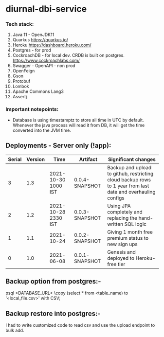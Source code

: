 # diurnal-dbi-service

### Tech stack:

<ol>
<li>Java 11 - OpenJDK11</li>
<li>Quarkus <a href="https://quarkus.io/">https://quarkus.io/</a></li>
<li>Heroku <a href="https://dashboard.heroku.com/">https://dashboard.heroku.com/</a></li>
<li>Postgres - for prod</li>
<li>CockroachDB - for local dev. CRDB is built on postgres. <a href="https://www.cockroachlabs.com">https://www.cockroachlabs.com/</a></li>
<li>Swagger - OpenAPI - non prod</li>
<li>OpenFeign</li>
<li>Gson</li>
<li>Protobuf</li>
<li>Lombok</li>
<li>Apache Commons Lang3</li>
<li>Assertj</li>
</ol> 

### Important notepoints:

<ul>
<li>Database is using timestamptz to store all time in UTC by default. Whenever the java process will read it from DB, it will get the time converted into the JVM time.</li>
</ul> 

## Deployments - Server only (!app):

| Serial | Version | Time | Artifact | Significant changes | 
| ------ | ------- | ---- | -------- | ------------------- |
| 3      | 1.3     | 2021-10-30 1000 IST   | 0.0.4-SNAPSHOT | Backup and upload to github, restricting cloud backup rows to 1 year from last date and overhauling configs |
| 2      | 1.2     | 2021-10-28 2330 IST   | 0.0.3-SNAPSHOT | Using JPA completely and replacing the hand-written SQL logic |
| 1      | 1.1     | 2021-10-24   | 0.0.2-SNAPSHOT | Giving 1 month free premium status to new sign ups |
| 0      | 1.0     | 2021-06-08   | 0.0.1-SNAPSHOT | Genesis and deployed to Heroku-free tier |

## Backup option from postgres:-

psql <DATABASE_URL> \copy (select * from <table_name) to '<local_file.csv>' with CSV;

## Backup restore into postgres:-

I had to write customized code to read csv and use the upload endpoint to bulk add.
